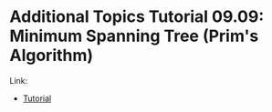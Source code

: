 # Additional Topics Tutorial 09.09: Minimum Spanning Tree (Prim's Algorithm)

Link:
- [Tutorial](https://thecodingtrain.com/Tutorials/9-additional-topics/9.9-minimum-spanning-tree.html)
